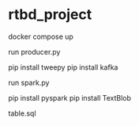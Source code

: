 # rtbd_project

docker compose up

run producer.py

pip install tweepy
pip install kafka

run spark.py

pip install pyspark 
pip install TextBlob 

table.sql 


